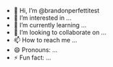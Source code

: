 - 👋 Hi, I’m @brandonperfettitest
- 👀 I’m interested in ...
- 🌱 I’m currently learning ...
- 💞️ I’m looking to collaborate on ...
- 📫 How to reach me ...
- 😄 Pronouns: ...
- ⚡ Fun fact: ...

<!---
brandonperfettitest/brandonperfettitest is a ✨ special ✨ repository because its `README.md` (this file) appears on your GitHub profile.
You can click the Preview link to take a look at your changes.
--->
